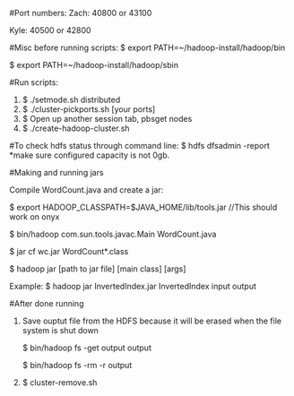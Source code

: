 #Port numbers:
Zach: 40800 or 43100

Kyle: 40500 or 42800

#Misc before running scripts:
  $ export PATH=~/hadoop-install/hadoop/bin
  
  $ export PATH=~/hadoop-install/hadoop/sbin
  
#Run scripts:
  1. $ ./setmode.sh distributed
  2. $ ./cluster-pickports.sh [your ports]
  3. $ Open up another session tab, pbsget nodes
  4. $ ./create-hadoop-cluster.sh

#To check hdfs status through command line:
  $ hdfs dfsadmin -report *make sure configured capacity is not 0gb.
  
#Making and running jars

  Compile WordCount.java and create a jar:

  $ export HADOOP_CLASSPATH=$JAVA_HOME/lib/tools.jar  //This should work on onyx

  $ bin/hadoop com.sun.tools.javac.Main WordCount.java  

  $ jar cf wc.jar WordCount*.class
  
  $ hadoop jar [path to jar file] [main class] [args]
  
  Example: $ hadoop jar InvertedIndex.jar InvertedIndex input output
  
#After done running 

  1. Save ouptut file from the HDFS because it will be erased when the file system is shut down
  
        $ bin/hadoop fs -get output output
        
        $ bin/hadoop fs -rm -r output
  2. $ cluster-remove.sh
  
